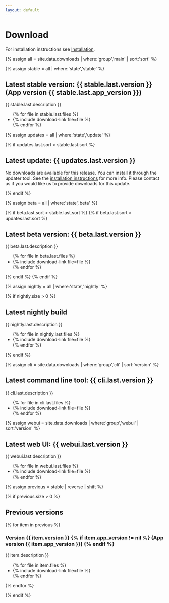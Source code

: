 ```yaml
---
layout: default
---
```

# Download

<script src="{{site.baseurl}}/js/post-download-donate-message.js"></script>

For installation instructions see
[Installation]({{site.baseurl}}/Get-Help/User-Guide/Installation/).

{% assign all = site.data.downloads | where:'group','main' | sort:'sort' %}

{% assign stable = all | where:'state','stable' %}

## Latest stable version: {{ stable.last.version }} (App version {{ stable.last.app_version }})

{{ stable.last.description }}

<ul>
{% for file in stable.last.files %}
<li> {% include download-link file=file %} </li>
{% endfor %}
</ul>

{% assign updates = all | where:'state','update' %}

{% if updates.last.sort > stable.last.sort %}

## Latest update: {{ updates.last.version }}

No downloads are available for this release. You can install it
through the updater tool. See the [installation
instructions](http://daisy.github.io/pipeline/Get-Help/User-Guide/Installation#updater)
for more info. Please contact us if you would like us to provide
downloads for this update.

{% endif %}

{% assign beta = all | where:'state','beta' %}

{% if beta.last.sort > stable.last.sort %}
{% if beta.last.sort > updates.last.sort  %}

## Latest beta version: {{ beta.last.version }}

{{ beta.last.description }}

<ul>
{% for file in beta.last.files %}
<li> {% include download-link file=file %} </li>
{% endfor %}
</ul>

{% endif %}
{% endif %}

{% assign nightly = all | where:'state','nightly' %}

{% if nightly.size > 0 %}

## Latest nightly build

{{ nightly.last.description }}

<ul>
{% for file in nightly.last.files %}
<li> {% include download-link file=file %} </li>
{% endfor %}
</ul>

{% endif %}

{% assign cli = site.data.downloads | where:'group','cli' | sort:'version' %}

## Latest command line tool: {{ cli.last.version }}

{{ cli.last.description }}

<ul>
{% for file in cli.last.files %}
<li> {% include download-link file=file %} </li>
{% endfor %}
</ul>

{% assign webui = site.data.downloads | where:'group','webui' | sort:'version' %}

## Latest web UI: {{ webui.last.version }}

{{ webui.last.description }}

<ul>
{% for file in webui.last.files %}
<li> {% include download-link file=file %} </li>
{% endfor %}
</ul>

{% assign previous = stable | reverse | shift %}

{% if previous.size > 0 %}

## Previous versions

{% for item in previous %}

### Version {{ item.version }}  {% if item.app_version != nil %} (App version {{ item.app_version }}) {% endif %}

{{ item.description }}

<ul>
{% for file in item.files %}
<li> {% include download-link file=file %} </li>
{% endfor %}
</ul>

{% endfor %}

{% endif %}


